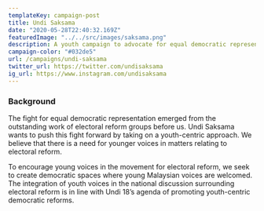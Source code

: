 ```yaml
---
templateKey: campaign-post
title: Undi Saksama
date: "2020-05-28T22:40:32.169Z"
featuredImage: "../../src/images/saksama.png"
description: A youth campaign to advocate for equal democratic representation for every Malaysian voter. Based on the principle of “Satu Rakyat, Satu Undi, Satu Nilai”, we aim to address gerrymandering, malapportionment and alternative voting systems and bring these conversations to the average citizen.
campaign-color: "#032de5"
url: /campaigns/undi-saksama
twitter_url: https://twitter.com/undisaksama
ig_url: https://www.instagram.com/undisaksama
---
```


### Background

The fight for equal democratic representation emerged from the outstanding work of electoral reform groups before us. Undi Saksama wants to push this fight forward by taking on a youth-centric approach. We believe that there is a need for younger voices in matters relating to electoral reform.

To encourage young voices in the movement for electoral reform, we seek to create democratic spaces where young Malaysian voices are welcomed. The integration of youth voices in the national discussion surrounding electoral reform is in line with Undi 18’s agenda of promoting youth-centric democratic reforms.